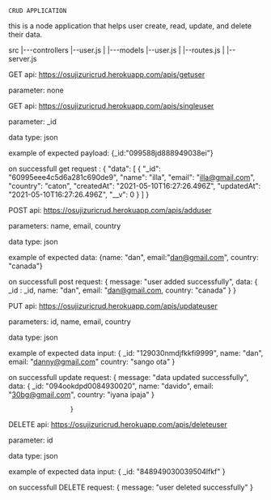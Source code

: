     CRUD APPLICATION
this is a node application that helps user create, read, update, and delete their data.


<!-- file structure -->
src
|---controllers
    |--user.js
|
|---models
    |--user.js
|
|--routes.js
|
|--server.js


<!-- API REFERENCE -->

<!-- READ all data or GET all datas -->
GET api: https://osujizuricrud.herokuapp.com/apis/getuser 

parameter: none


<!-- GET single user data froom the database -->
GET api: https://osujizuricrud.herokuapp.com/apis/singleuser

parameter: _id

data type: json

example of expected payload: {_id:"099588jd888949038ei"}


on successfull get request : {
   "data": [
    {
      "_id": "60995eee4c5d6a281c690de9",
      "name": "illa",
      "email": "illa@gmail.com",
      "country": "caton",
      "createdAt": "2021-05-10T16:27:26.496Z",
      "updatedAt": "2021-05-10T16:27:26.496Z",
      "__v": 0
    }
  ] 
}



<!-- create data or POST data -->
POST api: https://osujizuricrud.herokuapp.com/apis/adduser

parameters: name, email, country

data type: json

example of expected data: {name: "dan", email:"dan@gmail.com", country: "canada"}

on successfull post request: {
    message: "user added successfully",
    data: {
            _id : _id,
            name: "dan",
            email: "dan@gmail.com,
            country: "canada"
            }
}


 
<!-- UPDATE DATA -->
PUT api: https://osujizuricrud.herokuapp.com/apis/updateuser

parameters: id, name, email, country

data type: json

example of expected data input: {
                            _id: "129030nmdjfkkfi9999",
                            name: "dan",
                            email: "danny@gmail.com"
                            country: "sango ota"
                }

on successfull update request: {
                                message: "data updated successfully",
                                data: {
                                    _id: "094ookdpd0084930020",
                                    name: "davido",
                                    email: "30bg@gmail.com",
                                    country: "iyana ipaja"
                                }
                                
                     }



<!-- DELETE DATA -->
DELETE api:  https://osujizuricrud.herokuapp.com/apis/deleteuser

parameter: id

data type: json

example of expected data input: {
        _id: "848949030039504lfkf"
}

on successfull DELETE request: {
    message: "user deleted successfully"
}

